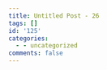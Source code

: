 ```yaml
---
title: Untitled Post - 26
tags: []
id: '125'
categories:
  - - uncategorized
comments: false
---
```


